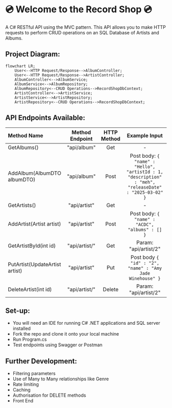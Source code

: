 # 💿 Welcome to the Record Shop 💿

A C# RESTful API using the MVC pattern. This API allows you to make HTTP requests to perform CRUD operations on an SQL Database of Artists and Albums. 

## Project Diagram:

```mermaid
flowchart LR;
    User<--HTTP Request/Response-->AlbumController;
    User<--HTTP Request/Response-->ArtistController;
    AlbumController<-->AlbumService;
    AlbumService<-->AlbumRepository;
    AlbumRepository<--CRUD Operations-->RecordShopDbContext;
    ArtistController<-->ArtistService;
    ArtistService<-->ArtistRepository;
    ArtistRepository<--CRUD Operations-->RecordShopDbContext;
```

## API Endpoints Available: 

| Method Name                | Method Endpoint   | HTTP Method | Example Input |
| :------------------------  | :---------------: | :---------: | :----------:  |
| GetAlbums()                | "api/album"       |    Get      | - |
| AddAlbum(AlbumDTO albumDTO) | "api/album"       |   Post      | Post body: `{ "name" : "Hello", "artistId : 1, "description" : "meh",  "releaseDate" : "2025-03-02" }`
| GetArtists()  |  "api/artist"   | Get | - |
| AddArtist(Artist artist) |  "api/artist"   |  Post | Post body: `{ "name" : "ACDC", "albums" : [] }` |
| GetArtistById(int id) | "api/artist/<id>" | Get | Param: "api/artist/2" |
| PutArtist(UpdateArtist artist) | "api/artist" | Put | Post body `{ "id" : "2", "name" : "Amy Jade Winehouse" }` | 
| DeleteArtist(int id) | "api/artist/<id>" | Delete|  Param: "api/artist/2" |


## Set-up: 

- You will need an IDE for running C# .NET applications and SQL server installed 
- Fork the repo and clone it onto your local machine
- Run Program.cs
- Test endpoints using Swagger or Postman

## Further Development: 

- Filtering parameters 
- Use of Many to Many relationships like Genre
- Rate limiting
- Caching
- Authorisation for DELETE methods  
- Front End 






